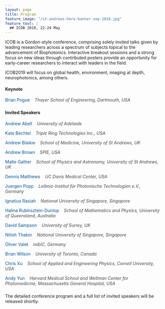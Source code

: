 ```yaml
---
layout: page
title: Program
feature_image: "/st-andrews-hero-banner-sep-2018.jpg"
feature_text: |
  ## ICOB 2019, 22-24 May
---
```


ICOB is a Gordon-style conference, comprising solely invited talks given by leading researchers across a spectrum of subjects topical to the advancement of Biophotonics. Interactive breakout sessions and a strong focus on new ideas through contributed posters provide an opportunity for early-career researchers to interact with leaders in the field. 

ICOB2019 will focus on global health, environment, imaging at depth, neurophotonics, among others.  


<h4 id="speakers">Keynote</h4>

<div style="margin-top: 1rem; margin-bottom: 1.5rem">

<p style="margin-bottom: 0.5rem; color: #00539b">
Brian Pogue &nbsp;&nbsp;
<span style="font-style: italic; color: #454545">
Thayer School of Engineering, Dartmouth, USA</span>
</p>

</div>


<h4 id="speakers">Invited Speakers</h4>

<div style="margin-top: 1rem; margin-bottom: 1.5rem">

<p style="margin-bottom: 0.5rem; color: #00539b">
Andrew Abell &nbsp;&nbsp;
<span style="font-style: italic; color: #454545">
University of Adelaide</span>
</p>

<p style="margin-bottom: 0.5rem; color: #00539b">
Kate Bechtel &nbsp;&nbsp;
<span style="font-style: italic; color: #454545">
Triple Ring Technologies Inc., USA</span>
</p>

<p style="margin-bottom: 0.5rem; color: #00539b">
Andrew Blaikie &nbsp;&nbsp;
<span style="font-style: italic; color: #454545">
School of Medicine, University of St Andrews, UK</span>
</p>

<p style="margin-bottom: 0.5rem; color: #00539b">
Andrew Brown &nbsp;&nbsp;
<span style="font-style: italic; color: #454545">
SPIE, USA</span>
</p>

<p style="margin-bottom: 0.5rem; color: #00539b">
Malte Gather &nbsp;&nbsp;
<span style="font-style: italic; color: #454545">
School of Physics and Astronomy, University of St Andrews, UK</span>
</p>

<!--
<p style="margin-bottom: 0.5rem; color: #00539b">
Markus Lankers &nbsp;&nbsp;
<span style="font-style: italic; color: #454545">
MIBIC GmbH & Co KG, Germany</span>
</p>
-->

<p style="margin-bottom: 0.5rem; color: #00539b">
Dennis Matthews &nbsp;&nbsp;
<span style="font-style: italic; color: #454545">
UC Davis Medical Center, USA</span>
</p>

<p style="margin-bottom: 0.5rem; color: #00539b">
Juergen Popp &nbsp;&nbsp;
<span style="font-style: italic; color: #454545">
Leibniz-Institut für Photonische Technologien e.V., Germany</span>
</p>

<p style="margin-bottom: 0.5rem; color: #00539b">
Ignatius Rasiah &nbsp;&nbsp;
<span style="font-style: italic; color: #454545">
National University of Singapore, Singapore</span>
</p>

<p style="margin-bottom: 0.5rem; color: #00539b">
Halina Rubinsztein-Dunlop &nbsp;&nbsp;
<span style="font-style: italic; color: #454545">
School of Mathematics and Physics, University of Queensland, Australia</span>
</p>

<p style="margin-bottom: 0.5rem; color: #00539b">
David Sampson &nbsp;&nbsp;
<span style="font-style: italic; color: #454545">
University of Surrey, UK</span>
</p>

<p style="margin-bottom: 0.5rem; color: #00539b">
Nitish Thakor &nbsp;&nbsp;
<span style="font-style: italic; color: #454545">
National University of Singapore, Singapore</span>
</p>

<p style="margin-bottom: 0.5rem; color: #00539b">
Oliver Valet &nbsp;&nbsp;
<span style="font-style: italic; color: #454545">
mibiC, Germany</span>
</p>

<p style="margin-bottom: 0.5rem; color: #00539b">
Brian Wilson &nbsp;&nbsp;
<span style="font-style: italic; color: #454545">
University of Toronto, Canada</span>
</p>

<p style="margin-bottom: 0.5rem; color: #00539b">
Chris Xu &nbsp;&nbsp;
<span style="font-style: italic; color: #454545">
School of Applied and Engineering Physics, Cornell University, USA</span>
</p>

<p style="margin-bottom: 0.5rem; color: #00539b">
Andy Yun &nbsp;&nbsp;
<span style="font-style: italic; color: #454545">
Harvard Medical School and Wellman Center for Photomedicine, Massachusetts General Hospital, USA</span>
</p>

</div>

The detailed conference program and a full list of invited speakers will be released shortly.
